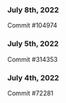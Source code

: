 ### July 8th, 2022

Commit #104974

### July 5th, 2022

Commit #314353


### July 4th, 2022

Commit #72281
